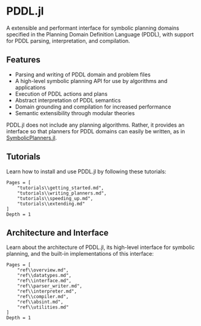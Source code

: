 # PDDL.jl

A extensible and performant interface for symbolic planning domains specified in the Planning Domain Definition Language (PDDL), with support for PDDL parsing, interpretation, and compilation.

## Features

- Parsing and writing of PDDL domain and problem files
- A high-level symbolic planning API for use by algorithms and applications
- Execution of PDDL actions and plans
- Abstract interpretation of PDDL semantics
- Domain grounding and compilation for increased performance
- Semantic extensibility through modular theories

PDDL.jl does not include any planning algorithms. Rather, it provides an interface so that planners for PDDL domains can easily be written, as in [SymbolicPlanners.jl](https://github.com/JuliaPlanners/SymbolicPlanners.jl).

## Tutorials

Learn how to install and use PDDL.jl by following these tutorials:

```@contents
Pages = [
    "tutorials\\getting_started.md",
    "tutorials\\writing_planners.md",
    "tutorials\\speeding_up.md",
    "tutorials\\extending.md"
]
Depth = 1
```

## Architecture and Interface

Learn about the architecture of PDDL.jl, its high-level interface for symbolic planning, and the built-in implementations of this interface:

```@contents
Pages = [
    "ref\\overview.md",
    "ref\\datatypes.md",
    "ref\\interface.md",
    "ref\\parser_writer.md",
    "ref\\interpreter.md",
    "ref\\compiler.md",
    "ref\\absint.md",
    "ref\\utilities.md"
]
Depth = 1
```
